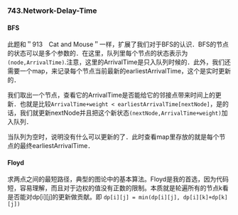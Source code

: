 ### 743.Network-Delay-Time

#### BFS
此题和＂913　Cat and Mouse＂一样，扩展了我们对于BFS的认识．BFS的节点的状态可以是多个参数的．在这里，队列里每个节点的状态表示为```(node,ArrivalTime)```.注意，这里的ArrivalTime是只入队列时候的．此外，我们还需要一个map，来记录每个节点当前最新的earliestArrivalTime，这个是实时更新的．

我们取出一个节点，查看它的ArrivalTime是否能给它的邻接点带来时间上的更新．也就是比较```ArrivalTime+weight < earliestArrivalTime[nextNode]```，是的话，我们就更新nextNode并且把这个新状态```(nextNode,ArrivalTime+weight)```加入队列．

当队列为空时，说明没有什么可以更新的了．此时查看map里存放的就是每个节点的最终earliestArrivalTime．

#### Floyd
求两点之间的最短路径，典型的图论中的基本算法。Floyd是我的首选，因为代码短，容易理解，而且对于边权的值没有正数的限制。本质就是轮遍所有的节点k看是否能对dp[i][j]的更新做贡献。即 ```dp[i][j] = min(dp[i][j], dp[i][k]+dp[k][j])```
